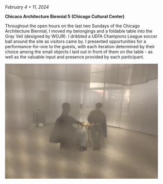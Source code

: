 *February 4 + 11, 2024*

**Chicaco Architecture Biennial 5** **(Chicago Cultural Center)**

Throughout the open hours on the last two Sundays of the Chicago Architecture Biennial, I moved my belongings and a foldable table into the Gray Veil (designed by WOJR). I dribbled a UEFA Champions League soccer ball around the site as visitors came by. I presented opportunities for a performance-for-one to the guests, with each iteration determined by their choice among the small objects I laid out in front of them on the table - as well as the valuable input and presence provided by each participant. 


![meeting](../../images/performance/meeting/meeting.jpeg)